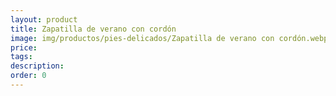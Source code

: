 ```yaml
---
layout: product
title: Zapatilla de verano con cordón
image: img/productos/pies-delicados/Zapatilla de verano con cordón.webp
price: 
tags: 
description: 
order: 0
---
```

